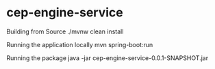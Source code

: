 # cep-engine-service

Building from Source
./mvnw clean install

Running the application locally
mvn spring-boot:run

Running the package
java -jar cep-engine-service-0.0.1-SNAPSHOT.jar
